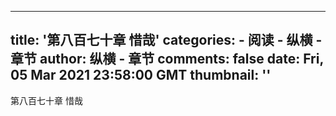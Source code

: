 
---
title: '第八百七十章  惜哉'
categories: 
    - 阅读
    - 纵横 - 章节
author: 纵横 - 章节
comments: false
date: Fri, 05 Mar 2021 23:58:00 GMT
thumbnail: ''
---

<div>   
第八百七十章  惜哉  
</div>
            